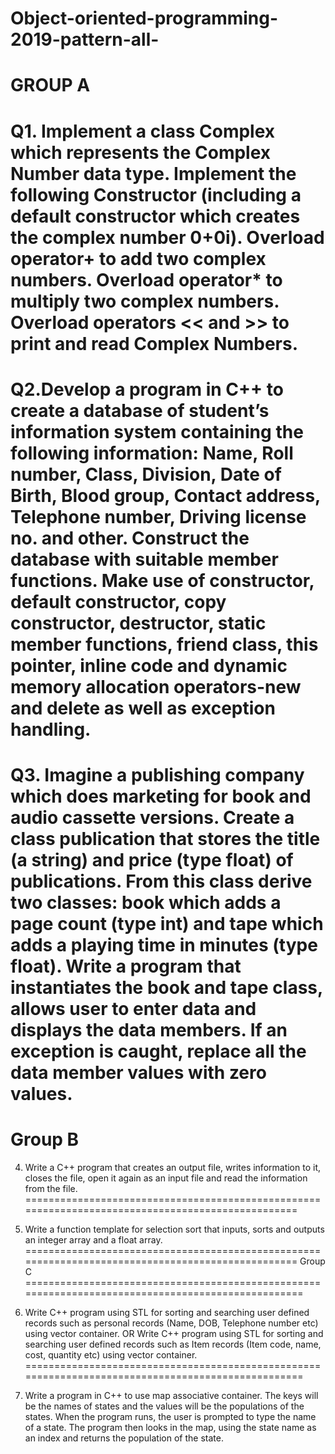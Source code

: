# Object-oriented-programming-2019-pattern-all-
GROUP A
===============================================================================================
Q1. Implement a class Complex which represents the Complex Number data type. Implement the
following
 Constructor (including a default constructor which creates the complex number 0+0i).
 Overload operator+ to add two complex numbers.
 Overload operator* to multiply two complex numbers.
 Overload operators << and >> to print and read Complex Numbers.
===============================================================================================
Q2.Develop a program in C++ to create a database of student’s information system containing the
following information: Name, Roll number, Class, Division, Date of Birth, Blood group, Contact
address, Telephone number, Driving license no. and other. Construct the database with
suitable member functions. Make use of constructor, default constructor, copy constructor,
destructor, static member functions, friend class, this pointer, inline code and dynamic
memory allocation operators-new and delete as well as exception handling.
================================================================================================
Q3. Imagine a publishing company which does marketing for book and audio cassette versions.
Create a class publication that stores the title (a string) and price (type float) of publications.
From this class derive two classes: book which adds a page count (type int) and tape which
adds a playing time in minutes (type float).
Write a program that instantiates the book and tape class, allows user to enter data and
displays the data members. If an exception is caught, replace all the data member values with
zero values.
=================================================================================================
Group B
==================================================================================================
4. Write a C++ program that creates an output file, writes information to it, closes the file, open
it again as an input file and read the information from the file.
==================================================================================================
5. Write a function template for selection sort that inputs, sorts and outputs an integer array and
a float array.
==================================================================================================
Group C
===================================================================================================
6. Write C++ program using STL for sorting and searching user defined records such as personal
records (Name, DOB, Telephone number etc) using vector container.
OR
Write C++ program using STL for sorting and searching user defined records such as Item
records (Item code, name, cost, quantity etc) using vector container.
===================================================================================================

7. Write a program in C++ to use map associative container. The keys will be the names of states
and the values will be the populations of the states. When the program runs, the user is
prompted to type the name of a state. The program then looks in the map, using the state
name as an index and returns the population of the state.
